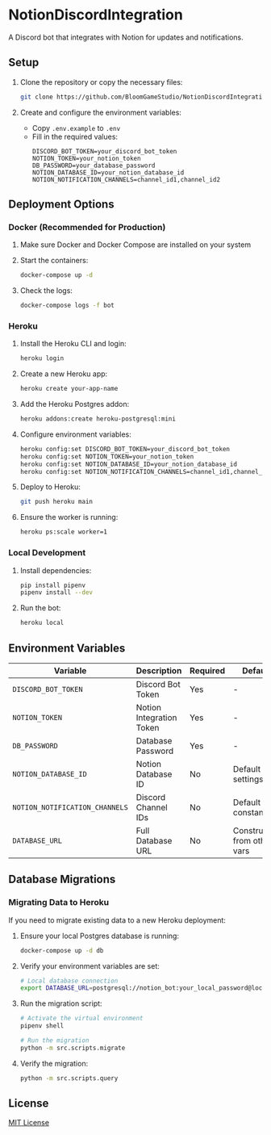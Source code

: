 # NotionDiscordIntegration

A Discord bot that integrates with Notion for updates and notifications.

## Setup

1. Clone the repository or copy the necessary files:
   ```bash
   git clone https://github.com/BloomGameStudio/NotionDiscordIntegration.git
   ```

2. Create and configure the environment variables:
   - Copy `.env.example` to `.env`
   - Fill in the required values:
     ```
     DISCORD_BOT_TOKEN=your_discord_bot_token
     NOTION_TOKEN=your_notion_token
     DB_PASSWORD=your_database_password
     NOTION_DATABASE_ID=your_notion_database_id
     NOTION_NOTIFICATION_CHANNELS=channel_id1,channel_id2
     ```

## Deployment Options

### Docker (Recommended for Production)

1. Make sure Docker and Docker Compose are installed on your system

2. Start the containers:
   ```bash
   docker-compose up -d
   ```

3. Check the logs:
   ```bash
   docker-compose logs -f bot
   ```

### Heroku

1. Install the Heroku CLI and login:
   ```bash
   heroku login
   ```

2. Create a new Heroku app:
   ```bash
   heroku create your-app-name
   ```

3. Add the Heroku Postgres addon:
   ```bash
   heroku addons:create heroku-postgresql:mini
   ```

4. Configure environment variables:
   ```bash
   heroku config:set DISCORD_BOT_TOKEN=your_discord_bot_token
   heroku config:set NOTION_TOKEN=your_notion_token
   heroku config:set NOTION_DATABASE_ID=your_notion_database_id
   heroku config:set NOTION_NOTIFICATION_CHANNELS=channel_id1,channel_id2
   ```

5. Deploy to Heroku:
   ```bash
   git push heroku main
   ```

6. Ensure the worker is running:
   ```bash
   heroku ps:scale worker=1
   ```

### Local Development

1. Install dependencies:
   ```bash
   pip install pipenv
   pipenv install --dev
   ```

2. Run the bot:
   ```bash
   heroku local
   ```

## Environment Variables

| Variable | Description | Required | Default |
|----------|-------------|----------|---------|
| `DISCORD_BOT_TOKEN` | Discord Bot Token | Yes | - |
| `NOTION_TOKEN` | Notion Integration Token | Yes | - |
| `DB_PASSWORD` | Database Password | Yes | - |
| `NOTION_DATABASE_ID` | Notion Database ID | No | Default in settings |
| `NOTION_NOTIFICATION_CHANNELS` | Discord Channel IDs | No | Default in constants |
| `DATABASE_URL` | Full Database URL | No | Constructed from other vars |

## Database Migrations

### Migrating Data to Heroku

If you need to migrate existing data to a new Heroku deployment:

1. Ensure your local Postgres database is running:
   ```bash
   docker-compose up -d db
   ```

2. Verify your environment variables are set:
   ```bash
   # Local database connection
   export DATABASE_URL=postgresql://notion_bot:your_local_password@localhost:5432/notion_bot
   ```

3. Run the migration script:
   ```bash
   # Activate the virtual environment
   pipenv shell
   
   # Run the migration
   python -m src.scripts.migrate
   ```

4. Verify the migration:
   ```bash
   python -m src.scripts.query
   ```
## License

[MIT License](LICENSE)
